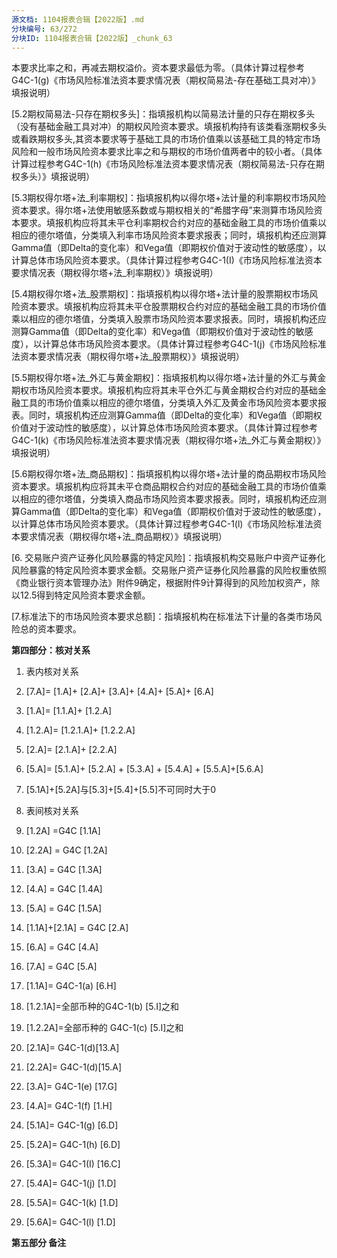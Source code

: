 ```yaml
---
源文档: 1104报表合辑【2022版】.md
分块编号: 63/272
分块ID: 1104报表合辑【2022版】_chunk_63
---
```


本要求比率之和，再减去期权溢价。资本要求最低为零。（具体计算过程参考G4C-1(g)《市场风险标准法资本要求情况表（期权简易法-存在基础工具对冲）》填报说明）

[5.2期权简易法-只存在期权多头]：指填报机构以简易法计量的只存在期权多头（没有基础金融工具对冲）的期权风险资本要求。填报机构持有该类看涨期权多头或看跌期权多头,其资本要求等于基础工具的市场价值乘以该基础工具的特定市场风险和一般市场风险资本要求比率之和与期权的市场价值两者中的较小者。（具体计算过程参考G4C-1(h)《市场风险标准法资本要求情况表（期权简易法-只存在期权多头）》填报说明）

[5.3期权得尔塔+法\_利率期权]：指填报机构以得尔塔+法计量的利率期权市场风险资本要求。得尔塔+法使用敏感系数或与期权相关的“希腊字母”来测算市场风险资本要求。填报机构应将其未平仓利率期权合约对应的基础金融工具的市场价值乘以相应的德尔塔值，分类填入利率市场风险资本要求报表；同时，填报机构还应测算Gamma值（即Delta的变化率）和Vega值（即期权价值对于波动性的敏感度），以计算总体市场风险资本要求。（具体计算过程参考G4C-1(I)《市场风险标准法资本要求情况表（期权得尔塔+法\_利率期权）》填报说明）

[5.4期权得尔塔+法\_股票期权]：指填报机构以得尔塔+法计量的股票期权市场风险资本要求。填报机构应将其未平仓股票期权合约对应的基础金融工具的市场价值乘以相应的德尔塔值，分类填入股票市场风险资本要求报表。同时，填报机构还应测算Gamma值（即Delta的变化率）和Vega值（即期权价值对于波动性的敏感度），以计算总体市场风险资本要求。（具体计算过程参考G4C-1(j)《市场风险标准法资本要求情况表（期权得尔塔+法\_股票期权）》填报说明）

[5.5期权得尔塔+法\_外汇与黄金期权]：指填报机构以得尔塔+法计量的外汇与黄金期权市场风险资本要求。填报机构应将其未平仓外汇与黄金期权合约对应的基础金融工具的市场价值乘以相应的德尔塔值，分类填入外汇及黄金市场风险资本要求报表。同时，填报机构还应测算Gamma值（即Delta的变化率）和Vega值（即期权价值对于波动性的敏感度），以计算总体市场风险资本要求。（具体计算过程参考G4C-1(k)《市场风险标准法资本要求情况表（期权得尔塔+法\_外汇与黄金期权）》填报说明）

[5.6期权得尔塔+法\_商品期权]：指填报机构以得尔塔+法计量的商品期权市场风险资本要求。填报机构应将其未平仓商品期权合约对应的基础金融工具的市场价值乘以相应的德尔塔值，分类填入商品市场风险资本要求报表。同时，填报机构还应测算Gamma值（即Delta的变化率）和Vega值（即期权价值对于波动性的敏感度），以计算总体市场风险资本要求。（具体计算过程参考G4C-1(l)《市场风险标准法资本要求情况表（期权得尔塔+法\_商品期权）》填报说明）

[6. 交易账户资产证券化风险暴露的特定风险]：指填报机构交易账户中资产证券化风险暴露的特定风险资本要求金额。交易账户资产证券化风险暴露的风险权重依照《商业银行资本管理办法》附件9确定，根据附件9计算得到的风险加权资产，除以12.5得到特定风险资本要求金额。

[7.标准法下的市场风险资本要求总额]：指填报机构在标准法下计量的各类市场风险总的资本要求。

**第四部分：核对关系**

1. 表内核对关系

1. [7.A]= [1.A]+ [2.A]+ [3.A]+ [4.A]+ [5.A]+ [6.A]
2. [1.A]= [1.1.A]+ [1.2.A]
3. [1.2.A]= [1.2.1.A]+ [1.2.2.A]
4. [2.A]= [2.1.A]+ [2.2.A]
5. [5.A]= [5.1.A]+ [5.2.A] + [5.3.A] + [5.4.A] + [5.5.A]+[5.6.A]
6. [5.1A]+[5.2A]与[5.3]+[5.4]+[5.5]不可同时大于0

2. 表间核对关系

1. [1.2A] =G4C [1.1A]
2. [2.2A] = G4C [1.2A]
3. [3.A] = G4C [1.3A]
4. [4.A] = G4C [1.4A]
5. [5.A] = G4C [1.5A]
6. [1.1A]+[2.1A] = G4C [2.A]
7. [6.A] = G4C [4.A]
8. [7.A] = G4C [5.A]
9. [1.1A]= G4C-1(a) [6.H]
10. [1.2.1A]=全部币种的G4C-1(b) [5.I]之和
11. [1.2.2A]=全部币种的 G4C-1(c) [5.I]之和
12. [2.1A]= G4C-1(d)[13.A]
13. [2.2A]= G4C-1(d)[15.A]
14. [3.A]= G4C-1(e) [17.G]
15. [4.A]= G4C-1(f) [1.H]
16. [5.1A]= G4C-1(g) [6.D]
17. [5.2A]= G4C-1(h) [6.D]
18. [5.3A]= G4C-1(I) [16.C]
19. [5.4A]= G4C-1(j) [1.D]
20. [5.5A]= G4C-1(k) [1.D]
21. [5.6A]= G4C-1(l) [1.D]

**第五部分 备注**

